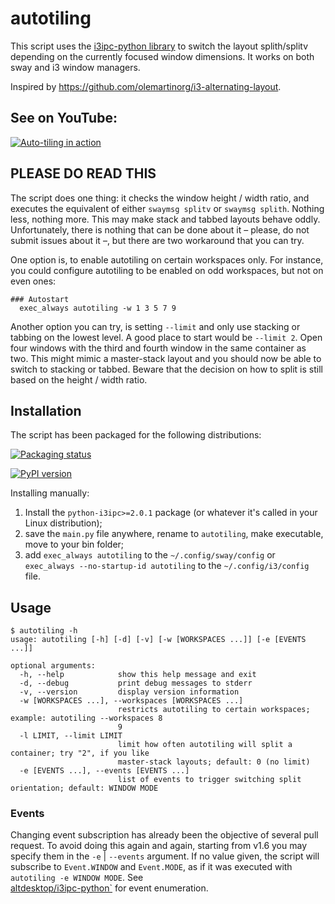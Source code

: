 # autotiling
This script uses the [i3ipc-python library](https://github.com/altdesktop/i3ipc-python)
to switch the layout splith/splitv depending on the currently focused window
dimensions. It works on both sway and i3 window managers.

Inspired by https://github.com/olemartinorg/i3-alternating-layout.

## See on YouTube:

[![Auto-tiling in
action](https://img.youtube.com/vi/UWRZuhn92bQ/0.jpg)](https://www.youtube.com/watch?v=UWRZuhn92bQ)

## PLEASE DO READ THIS

The script does one thing: it checks the window height / width ratio, and
executes the equivalent of either `swaymsg splitv` or `swaymsg splith`. Nothing
less, nothing more. This may make stack and tabbed layouts behave oddly.
Unfortunately, there is nothing that can be done about it – please, do not
submit issues about it –, but there are two workaround that you can try.

One option is, to enable autotiling on certain workspaces only. For instance,
you could configure autotiling to be enabled on odd workspaces, but not on
even ones:

```text
### Autostart
  exec_always autotiling -w 1 3 5 7 9
```

Another option you can try, is setting `--limit` and only use stacking or
tabbing on the lowest level. A good place to start would be `--limit 2`. Open
four windows with the third and fourth window in the same container as two. This
might mimic a master-stack layout and you should now be able to switch to
stacking or tabbed. Beware that the decision on how to split is still based on
the height / width ratio.

## Installation

The script has been packaged for the following distributions:

 [![Packaging
 status](https://repology.org/badge/vertical-allrepos/autotiling.svg)](https://repology.org/project/autotiling/versions)

 [![PyPI version](https://badge.fury.io/py/autotiling.svg)](https://badge.fury.io/py/autotiling)

Installing manually:

1. Install the `python-i3ipc>=2.0.1` package (or whatever it's called in your Linux
    distribution);
2. save the `main.py` file anywhere, rename to `autotiling`, make executable, move to your bin folder;
3. add `exec_always autotiling` to the `~/.config/sway/config` or `exec_always --no-startup-id
   autotiling` to the `~/.config/i3/config` file.

## Usage

```text
$ autotiling -h
usage: autotiling [-h] [-d] [-v] [-w [WORKSPACES ...]] [-e [EVENTS ...]]

optional arguments:
  -h, --help            show this help message and exit
  -d, --debug           print debug messages to stderr
  -v, --version         display version information
  -w [WORKSPACES ...], --workspaces [WORKSPACES ...]
                        restricts autotiling to certain workspaces; example: autotiling --workspaces 8
                        9
  -l LIMIT, --limit LIMIT
                        limit how often autotiling will split a container; try "2", if you like
                        master-stack layouts; default: 0 (no limit)
  -e [EVENTS ...], --events [EVENTS ...]
                        list of events to trigger switching split orientation; default: WINDOW MODE
```

### Events

Changing event subscription has already been the objective of several pull request. To avoid doing this again and again,
starting from v1.6 you may specify them in the `-e` | `--events` argument. If no value given, the script will subscribe
to `Event.WINDOW` and `Event.MODE`, as if it was executed with `autotiling -e WINDOW MODE`. See  
[altdesktop/i3ipc-python`](https://github.com/altdesktop/i3ipc-python/blob/a670f24e7e04f509de8161cf760afe929c22ae93/i3ipc/events.py#L12)
for event enumeration.
